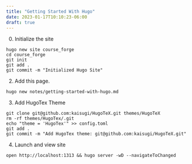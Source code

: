 ```yaml
---
title: "Getting Started With Hugo"
date: 2023-01-17T10:10:23-06:00
draft: true
---
```


0. Initialize the site

```shell
hugo new site course_forge
cd course_forge
git init
git add .
git commit -m "Initialized Hugo Site"
```

2. Add this page.

```shell
hugo new notes/getting-started-with-hugo.md
```

3. Add HugoTex Theme

```shell
git clone git@github.com:kaisugi/HugoTeX.git themes/HugoTeX
rm -rf themes/HugoTex/.git
echo "theme = 'HugoTex'" >> config.toml
git add .
git commit -m "Add HugoTex theme: git@github.com:kaisugi/HugoTeX.git"
```

4. Launch and view site

```shell
open http://localhost:1313 && hugo server -wD --navigateToChanged
```
